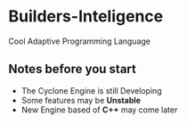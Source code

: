 # Builders-Inteligence
Cool Adaptive Programming Language

## Notes before you start
- The Cyclone Engine is still Developing
- Some features may be **Unstable**
- New Engine based of **C++** may come later
